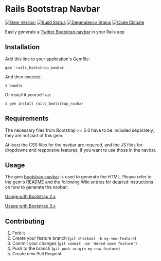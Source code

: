 # Rails Bootstrap Navbar

[![Gem Version](https://badge.fury.io/rb/rails_bootstrap_navbar.png)](http://badge.fury.io/rb/Rails-Bootstrap-Navbar)
[![Build Status](https://secure.travis-ci.org/julescopeland/Rails-Bootstrap-Navbar.png)](http://travis-ci.org/julescopeland/Rails-Bootstrap-Navbar)
[![Dependency Status](https://gemnasium.com/julescopeland/Rails-Bootstrap-Navbar.png)](https://gemnasium.com/julescopeland/Rails-Bootstrap-Navbar)
[![Code Climate](https://codeclimate.com/github/julescopeland/Rails-Bootstrap-Navbar.png)](https://codeclimate.com/github/julescopeland/Rails-Bootstrap-Navbar)

Easily generate a [Twitter Bootstrap navbar](http://twitter.github.io/bootstrap/components.html#navbar) in your Rails app

## Installation

Add this line to your application's Gemfile:

    gem 'rails_bootstrap_navbar'

And then execute:

    $ bundle

Or install it yourself as:

    $ gem install rails_bootstrap_navbar

## Requirements

The necessary files from Bootstrap >= 2.0 have to be included separately, they are not part of this gem.

At least the CSS files for the navbar are required, and the JS files for dropdowns and responsive features, if you want to use those in the navbar.

## Usage

The gem [bootstrap-navbar](https://github.com/krautcomputing/bootstrap-navbar) is used to generate the HTML. Please refer to the gem's [README](https://github.com/krautcomputing/bootstrap-navbar/blob/master/README.md) and the following Wiki entries for detailed instructions on how to generate the navbar:

[Usage with Bootstrap 2.x](https://github.com/krautcomputing/bootstrap-navbar/wiki/Usage-with-Bootstrap-2.x)

[Usage with Bootstrap 3.x](https://github.com/krautcomputing/bootstrap-navbar/wiki/Usage-with-Bootstrap-3.x)

## Contributing

1. Fork it
2. Create your feature branch (`git checkout -b my-new-feature`)
3. Commit your changes (`git commit -am 'Added some feature'`)
4. Push to the branch (`git push origin my-new-feature`)
5. Create new Pull Request
